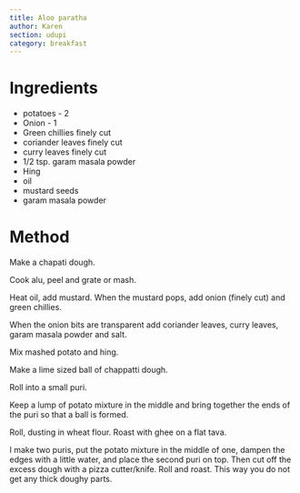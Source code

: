 ```yaml
---
title: Aloo paratha
author: Karen
section: udupi
category: breakfast
---
```


# Ingredients

* potatoes - 2
* Onion - 1
* Green chillies finely cut
* coriander leaves finely cut
* curry leaves finely cut
* 1/2 tsp. garam masala powder
* Hing
* oil
* mustard seeds
* garam masala powder

# Method

Make a chapati dough.

Cook alu, peel and grate or mash.

Heat oil, add mustard. When the mustard pops, add onion (finely cut) and green chillies.

When the onion bits are transparent add coriander leaves, curry leaves, garam masala powder and salt.

Mix mashed potato and hing.

Make a lime sized ball of chappatti dough.

Roll into a small puri.

Keep a lump of potato mixture in the middle and bring together the ends of the puri so that a ball is formed.

Roll, dusting in wheat flour.  Roast with ghee on a flat tava.

I make two puris, put the potato mixture in the middle of one, dampen the edges with a little water, and place the second puri on top. Then cut off the excess dough with a pizza cutter/knife. Roll and roast. This way you do not get any thick doughy parts.
